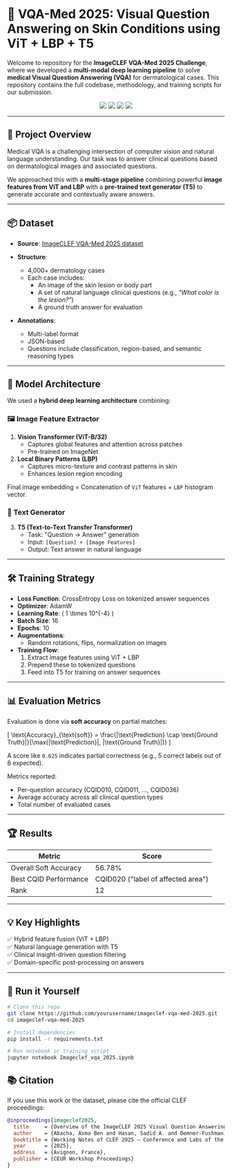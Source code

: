 # 🧠 VQA-Med 2025: Visual Question Answering on Skin Conditions using ViT + LBP + T5

Welcome to repository for the **ImageCLEF VQA-Med 2025 Challenge**, where we developed a **multi-modal deep learning pipeline** to solve **medical Visual Question Answering (VQA)** for dermatological cases. This repository contains the full codebase, methodology, and training scripts for our submission.

<div align="center">
  <img src="https://img.shields.io/badge/Model-ViT%2BLBP%2BT5-blue.svg" />
  <img src="https://img.shields.io/badge/Task-Medical%20VQA-red.svg" />
  <img src="https://img.shields.io/badge/Challenge-ImageCLEF%20VQA--Med%202025-brightgreen.svg" />
  <img src="https://img.shields.io/badge/Rank-Top%2010%25-yellow.svg" />
</div>

---

## 🚀 Project Overview

Medical VQA is a challenging intersection of computer vision and natural language understanding. Our task was to answer clinical questions based on dermatological images and associated questions.

We approached this with a **multi-stage pipeline** combining powerful **image features from ViT and LBP** with a **pre-trained text generator (T5)** to generate accurate and contextually aware answers.

---

## 📦 Dataset

- **Source**: [ImageCLEF VQA-Med 2025 dataset](https://ai4media-bench.aimultimedialab.ro/competitions/62/)
- **Structure**:
  - 4,000+ dermatology cases
  - Each case includes:
    - An image of the skin lesion or body part
    - A set of natural language clinical questions (e.g., *"What color is the lesion?"*)
    - A ground truth answer for evaluation

- **Annotations**:
  - Multi-label format
  - JSON-based
  - Questions include classification, region-based, and semantic reasoning types

---

## 🧠 Model Architecture

We used a **hybrid deep learning architecture** combining:

### 🖼️ Image Feature Extractor
1. **Vision Transformer (ViT-B/32)**
   - Captures global features and attention across patches
   - Pre-trained on ImageNet
2. **Local Binary Patterns (LBP)**
   - Captures micro-texture and contrast patterns in skin
   - Enhances lesion region encoding

Final image embedding = Concatenation of `ViT` features + `LBP` histogram vector.

### 📖 Text Generator
3. **T5 (Text-to-Text Transfer Transformer)**
   - Task: "Question → Answer" generation
   - Input: `[Question] + [Image Features]`
   - Output: Text answer in natural language

---

## 🛠️ Training Strategy

- **Loss Function**: CrossEntropy Loss on tokenized answer sequences
- **Optimizer**: AdamW
- **Learning Rate**: \( 1 \times 10^{-4} \)
- **Batch Size**: 16
- **Epochs**: 10
- **Augmentations**:
  - Random rotations, flips, normalization on images
- **Training Flow**:
  1. Extract image features using ViT + LBP
  2. Prepend these to tokenized questions
  3. Feed into T5 for training on answer sequences

---

## 📊 Evaluation Metrics

Evaluation is done via **soft accuracy** on partial matches:

\[
\text{Accuracy}_{\text{soft}} = \frac{|\text{Prediction} \cap \text{Ground Truth}|}{\max(|\text{Prediction}|, |\text{Ground Truth}|)}
\]

A score like `0.625` indicates partial correctness (e.g., 5 correct labels out of 8 expected).

Metrics reported:
- Per-question accuracy (CQID010, CQID011, ..., CQID036)
- Average accuracy across all clinical question types
- Total number of evaluated cases

---

## 🏆 Results

| Metric                    | Score |
|---------------------------|-------|
| Overall Soft Accuracy     | 56.78% |
| Best CQID Performance     | CQID020 ("label of affected area") |
| Rank                | 12|

---




## 💡 Key Highlights

✅ Hybrid feature fusion (ViT + LBP)  
✅ Natural language generation with T5  
✅ Clinical insight-driven question filtering  
✅ Domain-specific post-processing on answers

---

## 🧪 Run it Yourself

```bash
# Clone this repo
git clone https://github.com/yourusername/imageclef-vqa-med-2025.git
cd imageclef-vqa-med-2025

# Install dependencies
pip install -r requirements.txt

# Run notebook or training script
jupyter notebook Imageclef_vqa_2025.ipynb

```





## 📚 Citation

If you use this work or the dataset, please cite the official CLEF proceedings:

```bibtex
@inproceedings{imageclef2025,
  title     = {Overview of the ImageCLEF 2025 Visual Question Answering Task},
  author    = {Abacha, Asma Ben and Hasan, Sadid A. and Demner-Fushman, Dina and Müller, Henning and Vasuki, V. and Liu, Xiaoling and others},
  booktitle = {Working Notes of CLEF 2025 – Conference and Labs of the Evaluation Forum},
  year      = {2025},
  address   = {Avignon, France},
  publisher = {CEUR Workshop Proceedings}
}

